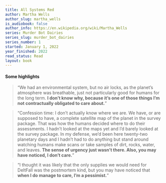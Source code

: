 ```yaml
---
title: All Systems Red
author: Martha Wells
author_slug: martha_wells
is_audiobook: false
author_info: https://en.wikipedia.org/wiki/Martha_Wells
series: Murder Bot Dairies
series_slug: murder_bot_dairies
series_number: 1
started: January 1, 2022
year_finished: 2022
read_status: Read
layout: book
---
```



#### Some highlights

> “We had an environmental system, but no air locks, as the planet’s atmosphere was breathable, just not particularly good for humans for the long term. **I don’t know why, because it’s one of those things I’m not contractually obligated to care about.**”

> “Confession time: I don’t actually know where we are. We have, or are supposed to have, a complete satellite map of the planet in the survey package. That was how the humans decided where to do their assessments. I hadn’t looked at the maps yet and I’d barely looked at the survey package. In my defense, we’d been here twenty-two planetary days and I hadn’t had to do anything but stand around watching humans make scans or take samples of dirt, rocks, water, and leaves. **The sense of urgency just wasn’t there. Also, you may have noticed, I don’t care.**”

> “I thought it was likely that the only supplies we would need for DeltFall was the postmortem kind, but you may have noticed that **when I do manage to care, I’m a pessimist.**”
